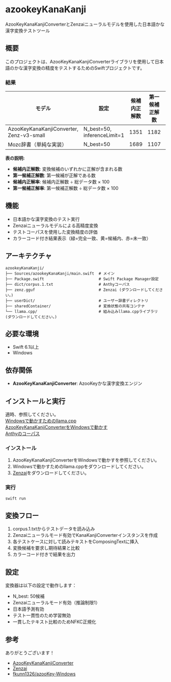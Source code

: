# azookeyKanaKanji

AzooKeyKanaKanjiConverterとZenzaiニューラルモデルを使用した日本語かな漢字変換テストツール

## 概要

このプロジェクトは、AzooKeyKanaKanjiConverterライブラリを使用して日本語のかな漢字変換の精度をテストするためのSwiftプロジェクトです。

### 結果

| モデル                                      | 設定                          | 候補内正解数 | 第一候補正解数 | 総データ数 | 候補内正解率 | 第一候補正解率 |
|------------------------------------------|-----------------------------|--------|---------|-------|--------|---------|
| AzooKeyKanaKanjiConverter, Zenz-v3-small | N_best=50, inferenceLimit=1 | 1351   | 1182    | 1745  | 77.4%  | 67.7%   |
| Mozc辞書（単純な実装）                            | N_best=50                   | 1689   | 1107    | 1745  | 96.8%  | 63.4%   |

**表の説明:**
- **候補内正解数**: 変換候補のいずれかに正解が含まれる数
- **第一候補正解数**: 第一候補が正解である数  
- **候補内正解率**: 候補内正解数 ÷ 総データ数 × 100
- **第一候補正解率**: 第一候補正解数 ÷ 総データ数 × 100   

## 機能

- 日本語かな漢字変換のテスト実行
- Zenzaiニューラルモデルによる高精度変換
- テストコーパスを使用した変換精度の評価
- カラーコード付き結果表示（緑=完全一致、黄=候補内、赤=未一致）

## アーキテクチャ

```
azookeyKanaKanji/
├── Sources/azookeyKanaKanji/main.swift  # メイン
├── Package.swift                        # Swift Package Manager設定
├── dict/corpus.1.txt                    # Anthyコーパス
├── zenz.gguf                            # Zenzai (ダウンロードしてください。)
├── userDict/                            # ユーザー辞書ディレクトリ
├── sharedContainer/                     # 変換状態の共有コンテナ
└── llama.cpp/                           # 組み込みllama.cppライブラリ (ダウンロードしてください。)
```

## 必要な環境

- Swift 6.1以上
- Windows

## 依存関係

- **AzooKeyKanaKanjiConverter**: AzooKeyかな漢字変換エンジン

## インストールと実行

適時、参照してください。  
[Windowsで動かすためのllama.cpp](https://github.com/fkunn1326/llama.cpp/releases/)  
[AzooKeyKanaKanjiConverterをWindowsで動かす](https://github.com/azooKey/AzooKeyKanaKanjiConverter/blob/develop/Docs/about_windows_support.md)  
[Anthyのコーパス](https://github.com/netsphere-labs/anthy/blob/master/corpus/corpus.1.txt)

### インストール

1. AzooKeyKanaKanjiConverterをWindowsで動かすを参照してください。
2. Windowsで動かすためのllama.cppをダウンロードしてください。
3. [Zenzai](https://huggingface.co/Miwa-Keita/zenz-v2.5-medium)をダウンロードしてください。

### 実行

```bash
swift run
```

## 変換フロー

1. corpus.1.txtからテストデータを読み込み
2. Zenzaiニューラルモード有効でKanaKanjiConverterインスタンスを作成
3. 各テストケースに対して読みテキストをComposingTextに挿入
4. 変換候補を要求し期待結果と比較
5. カラーコード付きで結果を出力

## 設定

変換器は以下の設定で動作します：

- N_best: 50候補
- Zenzaiニューラルモード有効（推論制限1）
- 日本語予測有効
- テスト一貫性のため学習無効
- 一貫したテキスト比較のためNFKC正規化

## 参考
ありがとうございます！

- [AzooKeyKanaKanjiConverter](https://github.com/azooKey/AzooKeyKanaKanjiConverter)
- [Zenzai](https://huggingface.co/Miwa-Keita/zenz-v3-small-gguf)
- [fkunn1326/azooKey-Windows](https://github.com/fkunn1326/azooKey-Windows)
